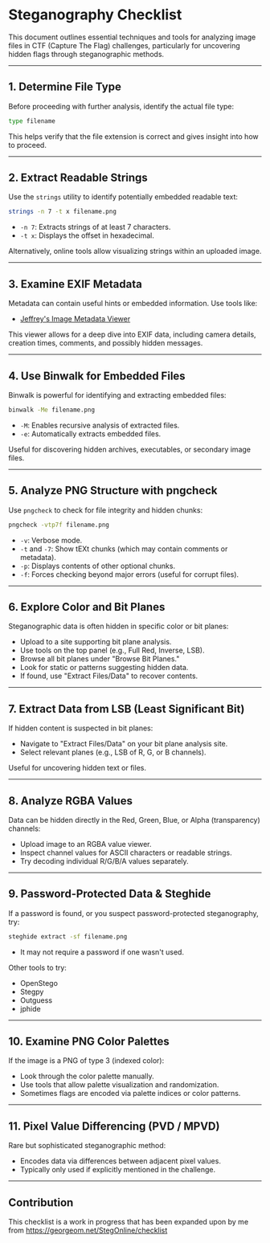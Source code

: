 # Steganography Checklist

This document outlines essential techniques and tools for analyzing image files in CTF (Capture The Flag) challenges, particularly for uncovering hidden flags through steganographic methods.

---

## 1. Determine File Type

Before proceeding with further analysis, identify the actual file type:
```bash
type filename
```
This helps verify that the file extension is correct and gives insight into how to proceed.

---

## 2. Extract Readable Strings

Use the `strings` utility to identify potentially embedded readable text:
```bash
strings -n 7 -t x filename.png
```
- `-n 7`: Extracts strings of at least 7 characters.
- `-t x`: Displays the offset in hexadecimal.

Alternatively, online tools allow visualizing strings within an uploaded image.

---

## 3. Examine EXIF Metadata

Metadata can contain useful hints or embedded information. Use tools like:
- [Jeffrey's Image Metadata Viewer](https://exif.regex.info/exif.cgi)

This viewer allows for a deep dive into EXIF data, including camera details, creation times, comments, and possibly hidden messages.

---

## 4. Use Binwalk for Embedded Files

Binwalk is powerful for identifying and extracting embedded files:
```bash
binwalk -Me filename.png
```
- `-M`: Enables recursive analysis of extracted files.
- `-e`: Automatically extracts embedded files.

Useful for discovering hidden archives, executables, or secondary image files.

---

## 5. Analyze PNG Structure with pngcheck

Use `pngcheck` to check for file integrity and hidden chunks:
```bash
pngcheck -vtp7f filename.png
```
- `-v`: Verbose mode.
- `-t` and `-7`: Show tEXt chunks (which may contain comments or metadata).
- `-p`: Displays contents of other optional chunks.
- `-f`: Forces checking beyond major errors (useful for corrupt files).

---

## 6. Explore Color and Bit Planes

Steganographic data is often hidden in specific color or bit planes:
- Upload to a site supporting bit plane analysis.
- Use tools on the top panel (e.g., Full Red, Inverse, LSB).
- Browse all bit planes under "Browse Bit Planes."
- Look for static or patterns suggesting hidden data.
- If found, use "Extract Files/Data" to recover contents.

---

## 7. Extract Data from LSB (Least Significant Bit)

If hidden content is suspected in bit planes:
- Navigate to "Extract Files/Data" on your bit plane analysis site.
- Select relevant planes (e.g., LSB of R, G, or B channels).

Useful for uncovering hidden text or files.

---

## 8. Analyze RGBA Values

Data can be hidden directly in the Red, Green, Blue, or Alpha (transparency) channels:
- Upload image to an RGBA value viewer.
- Inspect channel values for ASCII characters or readable strings.
- Try decoding individual R/G/B/A values separately.

---

## 9. Password-Protected Data & Steghide

If a password is found, or you suspect password-protected steganography, try:
```bash
steghide extract -sf filename.png
```
- It may not require a password if one wasn't used.

Other tools to try:
- OpenStego
- Stegpy
- Outguess
- jphide

---

## 10. Examine PNG Color Palettes

If the image is a PNG of type 3 (indexed color):
- Look through the color palette manually.
- Use tools that allow palette visualization and randomization.
- Sometimes flags are encoded via palette indices or color patterns.

---

## 11. Pixel Value Differencing (PVD / MPVD)

Rare but sophisticated steganographic method:
- Encodes data via differences between adjacent pixel values.
- Typically only used if explicitly mentioned in the challenge.


---

## Contribution

This checklist is a work in progress that has been expanded upon by me from https://georgeom.net/StegOnline/checklist


